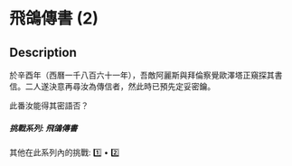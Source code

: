 飛鴿傳書 (2)
===

## Description

於辛酉年（西曆一千八百六十一年），吾敵阿麗斯與拜倫察覺歐澤塔正窺探其書信。二人遂決意再尋汝為傳信者，然此時已預先定妥密鑰。

此番汝能得其密語否？

##### 挑戰系列: 飛鴿傳書

其他在此系列內的挑戰: [1️⃣](/challenges/220391850) • [2️⃣](/challenges/454056428)

